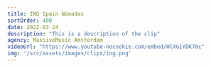 ```yaml
---
title: ING Spain Nómadas
sortOrder: 400
date: 2022-03-24
description: "This is a description of the clip"
agency: MassiveMusic Amsterdam
videoUrl: "https://www.youtube-nocookie.com/embed/HlXG1YDK78c"
img: '/src/assets/images/clips/ing.png'
---
```

